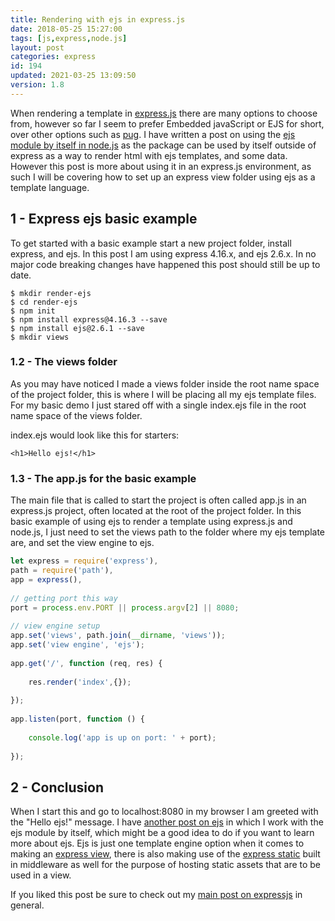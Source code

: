 ```yaml
---
title: Rendering with ejs in express.js
date: 2018-05-25 15:27:00
tags: [js,express,node.js]
layout: post
categories: express
id: 194
updated: 2021-03-25 13:09:50
version: 1.8
---
```


When rendering a template in [express.js](https://expressjs.com/) there are many options to choose from, however so far I seem to prefer Embedded javaScript or EJS for short, over other options such as [pug](/2019/04/16/express-pug/). I have written a post on using the [ejs module by itself in node.js](/2017/12/07/nodejs-ejs-javascript-templates/) as the package can be used by itself outside of express as a way to render html with ejs templates, and some data. However this post is more about using it in an express.js environment, as such I will be covering how to set up an express view folder using ejs as a template language.

<!-- more -->

## 1 - Express ejs basic example

To get started with a basic example start a new project folder, install express, and ejs. In this post I am using express 4.16.x, and ejs 2.6.x. In no major code breaking changes have happened this post should still be up to date.

```
$ mkdir render-ejs
$ cd render-ejs
$ npm init
$ npm install express@4.16.3 --save
$ npm install ejs@2.6.1 --save
$ mkdir views
```

### 1.2 - The views folder

As you may have noticed I made a views folder inside the root name space of the project folder, this is where I will be placing all my ejs template files. For my basic demo I just stared off with a single index.ejs file in the root name space of the views folder.

index.ejs would look like this for starters:
```
<h1>Hello ejs!</h1>
```

### 1.3 - The app.js for the basic example

The main file that is called to start the project is often called app.js in an express.js project, often located at the root of the project folder. In this basic example of using ejs to render a template using express.js and node.js, I just need to set the views path to the folder where my ejs template are, and set the view engine to ejs.

```js
let express = require('express'),
path = require('path'),
app = express(),
 
// getting port this way
port = process.env.PORT || process.argv[2] || 8080;
 
// view engine setup
app.set('views', path.join(__dirname, 'views'));
app.set('view engine', 'ejs');
 
app.get('/', function (req, res) {
 
    res.render('index',{});
 
});
 
app.listen(port, function () {
 
    console.log('app is up on port: ' + port);
 
});
```

## 2 - Conclusion

When I start this and go to localhost:8080 in my browser I am greeted with the "Hello ejs!" message. I have [another post on ejs](/2017/12/07/nodejs-ejs-javascript-templates/) in which I work with the ejs module by itself, which might be a good idea to do if you want to learn more about ejs. Ejs is just one template engine option when it comes to making an [express view](/2019/04/25/express-view/), there is also making use of the [express static](/2018/05/24/express-static/) built in middleware as well for the purpose of hosting static assets that are to be used in a view.

If you liked this post be sure to check out my [main post on expressjs](/2018/06/12/express/) in general.